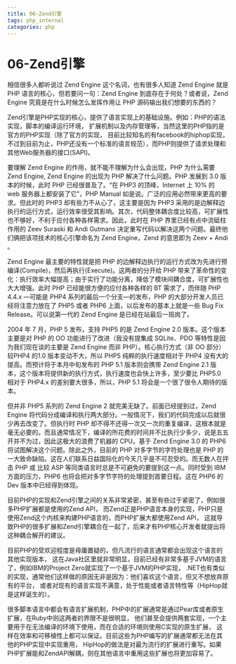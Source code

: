 ```yaml
---
title: 06-Zend引擎
tags: php_internal
categories: php
---
```


# 06-Zend引擎
相信很多人都听说过 Zend Engine 这个名词，也有很多人知道 Zend Engine 就是 PHP 语言的核心，但若要问一句：Zend Engine 到底存在于何处？或者说，Zend Engine 究竟是在什么时候怎么发挥作用让 PHP 源码输出我们想要的东西的？

Zend引擎是PHP实现的核心，提供了语言实现上的基础设施。例如：PHP的语法实现，脚本的编译运行环境， 扩展机制以及内存管理等，当然这里的PHP指的是官方的PHP实现（除了官方的实现， 目前比较知名的有facebook的hiphop实现，不过到目前为止，PHP还没有一个标准的语言规范），而PHP则提供了请求处理和其他Web服务器的接口(SAPI)。

要理解 Zend Engine 的作用，就不能不理解为什么会出现，PHP 为什么需要 Zend Engine, Zend Engine 的出现为 PHP 解决了什么问题。PHP 发展到 3.0 版本的时候，此时 PHP 已经很普及了。“在 PHP3 的顶峰，Internet 上 10% 的 web 服务器上都安装了它”，PHP Manual 如是说。广泛的应用必然带来更高的要求。但此时的 PHP3 却有些力不从心了，这主要是因为 PHP3 采用的是边解释边执行的运行方式，运行效率很受其影响。其次，代码整体耦合度比较高，可扩展性也不够好，不利于应付各种各样需求。因此，此时在 PHP 界里已经有点中流砥柱作用的 Zeev Suraski 和 Andi Gutmans 决定重写代码以解决这两个问题。最终他们俩把该项技术的核心引擎命名为 Zend Engine，Zend 的意思即为 Zeev + Andi 。

Zend Engine 最主要的特性就是把 PHP 的边解释边执行的运行方式改为先进行预编译(Compile)，然后再执行(Execute)。这两者的分开给 PHP 带来了革命性的变化：执行效率大幅提高；由于实行了功能分离，降低了模块间耦合度，可扩展性也大大增强。此时 PHP 已经能很方便的应付各种各样的 BT 需求了，而伴随 PHP 4.4.x ―可能是 PHP4 系列的最后一个分支―的发布，PHP 的大部分开发人员已经将注意力放在了 PHP5 或者 PHP6 上面，以后发布的基本上就是一些 Bug Fix Release。可以说第一代的 Zend Engine 是已经在站最后一班岗了。

2004 年 7 月，PHP 5 发布，支持 PHP5 的是 Zend Engine 2.0 版本。这个版本主要是对 PHP 的 OO 功能进行了改进（我没有提集成 SQLite、PDO 等特性是因为我们现在谈的主要是 Zend Engine 而非 PHP）。核心执行方式（非 OO 部分）较PHP4 的1.0 版本变动不大，所以 PHP5 纯粹的执行速度相对于 PHP4 没有大的提高。而预计将于本月中旬发布的 PHP 5.1 版本则会携带 Zend Engine 2.1 版本，这个版本将提供新的执行方式，执行速度也会快上许多，至少要比 PHP5.0 相对于 PHP4.x 的差别要大很多，所以，PHP 5.1 将会是一个很了很令人期待的版本。

但并非 PHP5 系列的 Zend Engine 2 就完美无缺了。前面已经提到过，Zend Engine 将代码分成编译和执行两大部分。一般情况下，我们的代码完成以后就很少再去改变了。但执行时 PHP 却不得不还得一次又一次的重复编译，这根本就是毫无必要的。而且通常情况下，编译的所花费的时间并不比执行少多少，说是五五开并不为过，因此这极大的浪费了机器的 CPU。基于 Zend Engine 3.0 的 PHP6 将试图解决这个问题。除此之外，目前的 PHP 对多字节的字符处理也是 PHP 的一大致命缺陷。这在人们联系日益国际化的今天几乎是不可忍受的。而无数人在抨击 PHP 或 比较 ASP 等同类语言时总是不可避免的要提到这一点。同时受到 IBM 方面的压力，PHP6 也将会把对多字节字符的处理提到首要日程。这在 PHP6 的 Dev 版本中已经得到体现。

目前PHP的实现和Zend引擎之间的关系非常紧密，甚至有些过于紧密了，例如很多PHP扩展都是使用的Zend API， 而Zend正是PHP语言本身的实现，PHP只是使用Zend这个内核来构建PHP语言的，而PHP扩展大都使用Zend API， 这就导致PHP的很多扩展和Zend引擎耦合在一起了，后来才有PHP核心开发者就提出将这种耦合解开的建议。

目前PHP的受欢迎程度是毋庸置疑的，但凡流行的语言通常都会出现这个语言的其他实现版本， 这在Java社区里就非常明显，目前已经有非常多基于JVM的语言了，例如IBM的Project Zero就实现了一个基于JVM的PHP实现， .NET也有类似的实现，通常他们这样做的原因无非是因为：他们喜欢这个语言，但又不想放弃原有的平台， 或者对现有的语言实现不满意，处于性能或者语言特性等（HipHop就是这样诞生的）。

很多脚本语言中都会有语言扩展机制，PHP中的扩展通常是通过Pear库或者原生扩展，在Ruby中则这两者的界限不是很明显， 他们甚至会提供两套实现，一个主要用于在无法编译的环境下使用，而在合适的环境则使用C实现的原生扩展， 这样在效率和可移植性上都可以保证。目前这些为PHP编写的扩展通常都无法在其他的PHP实现中实现重用， HipHop的做法是对最为流行的扩展进行重写。如果PHP扩展能和ZendAPI解耦，则在其他语言中重用这些扩展也将更加容易了。
